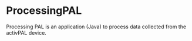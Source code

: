 # ProcessingPAL
Processing PAL is an application (Java) to process data collected from the activPAL device. 
